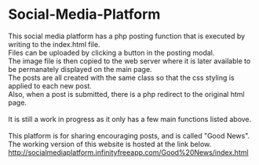 # Social-Media-Platform

This social media platform has a php posting function that is executed by writing to the index.html file.\
Files can be uploaded by clicking a button in the posting modal. \
The image file is then copied to the web server where it is later available to be permanately displayed on the main page.\
The posts are all created with the same class so that the css styling is applied to each new post.\
Also, when a post is submitted, there is a php redirect to the original html page.\
\
It is still a work in progress as it only has a few main functions listed above.\
\
    This platform is for sharing encouraging posts, and is called "Good News".
    The working version of this website is hosted at the link below.
\
http://socialmediaplatform.infinityfreeapp.com/Good%20News/index.html
